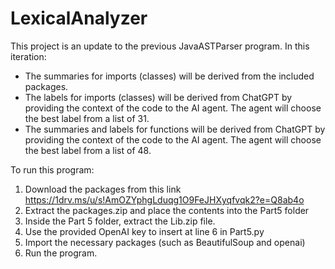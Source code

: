 # LexicalAnalyzer

This project is an update to the previous JavaASTParser program. In this iteration:
- The summaries for imports (classes) will be derived from the included packages.
- The labels for imports (classes) will be derived from ChatGPT by providing the context of the code to the AI agent. The agent will choose the best label from a list of 31.
- The summaries and labels for functions will be derived from ChatGPT by providing the context of the code to the AI agent. The agent will choose the best label from a list of 48.


To run this program:
1. Download the packages from this link https://1drv.ms/u/s!AmOZYphgLduqg1O9FeJHXyqfvqk2?e=Q8ab4o
2. Extract the packages.zip and place the contents into the Part5 folder
3. Inside the Part 5 folder, extract the Lib.zip file.
4. Use the provided OpenAI key to insert at line 6 in Part5.py
5. Import the necessary packages (such as BeautifulSoup and openai)
6. Run the program.
